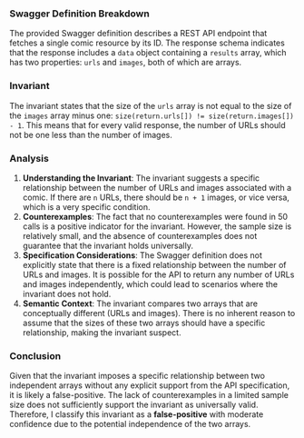 ### Swagger Definition Breakdown
The provided Swagger definition describes a REST API endpoint that fetches a single comic resource by its ID. The response schema indicates that the response includes a `data` object containing a `results` array, which has two properties: `urls` and `images`, both of which are arrays.

### Invariant
The invariant states that the size of the `urls` array is not equal to the size of the `images` array minus one: `size(return.urls[]) != size(return.images[]) - 1`. This means that for every valid response, the number of URLs should not be one less than the number of images.

### Analysis
1. **Understanding the Invariant**: The invariant suggests a specific relationship between the number of URLs and images associated with a comic. If there are `n` URLs, there should be `n + 1` images, or vice versa, which is a very specific condition.
2. **Counterexamples**: The fact that no counterexamples were found in 50 calls is a positive indicator for the invariant. However, the sample size is relatively small, and the absence of counterexamples does not guarantee that the invariant holds universally.
3. **Specification Considerations**: The Swagger definition does not explicitly state that there is a fixed relationship between the number of URLs and images. It is possible for the API to return any number of URLs and images independently, which could lead to scenarios where the invariant does not hold.
4. **Semantic Context**: The invariant compares two arrays that are conceptually different (URLs and images). There is no inherent reason to assume that the sizes of these two arrays should have a specific relationship, making the invariant suspect.

### Conclusion
Given that the invariant imposes a specific relationship between two independent arrays without any explicit support from the API specification, it is likely a false-positive. The lack of counterexamples in a limited sample size does not sufficiently support the invariant as universally valid. Therefore, I classify this invariant as a **false-positive** with moderate confidence due to the potential independence of the two arrays.
